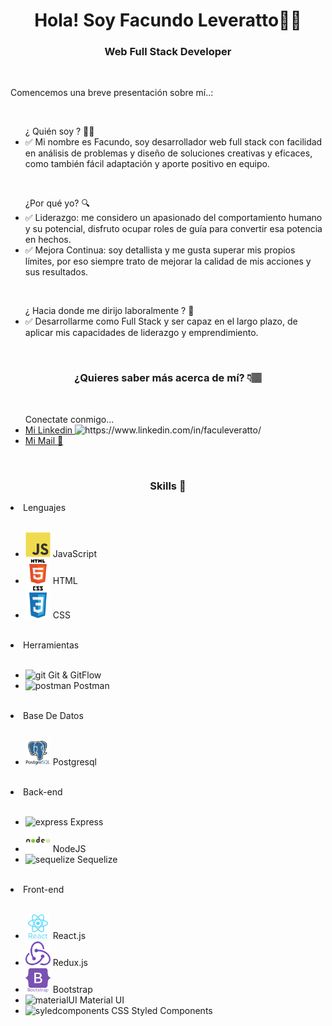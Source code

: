 <h1 align="center">Hola! Soy Facundo Leveratto👋🏽</h1>
<h3 align="center";
  color: rgb(251, 255, 0);">Web Full Stack Developer</h3>
<br>
<p>Comencemos una breve presentación sobre mí..:</p>
<br>
<ul >¿ Quién soy ? 🕵️‍♀️
  <li >✅ Mi nombre es Facundo, soy desarrollador web full stack con facilidad en análisis de problemas y diseño de soluciones creativas y eficaces, como también fácil adaptación y aporte positivo en equipo.</li>
</ul> 
<br>
<ul >¿Por qué yo? 🔍
  <li >✅ Liderazgo: me considero un apasionado del comportamiento humano y su potencial, disfruto ocupar roles de guía para convertir esa potencia en hechos. </li>
  <li >✅ Mejora Continua: soy detallista y me gusta superar mis propios límites, por eso siempre trato de mejorar la calidad de mis acciones y sus resultados.
</li>
</ul>
<br>
<ul >¿ Hacia donde me dirijo laboralmente ? 🧭
  <li > ✅ Desarrollarme como Full Stack y ser capaz en el largo plazo, de aplicar mis capacidades de liderazgo y emprendimiento.</li>
</ul>
<br>
<h3 align="center">¿Quieres saber más acerca de mí? 👇🏽</h3>
<br>
<ul> Conectate conmigo... <in class=""></in>
  <li ><a href="https://www.linkedin.com/in/faculeveratto/" target="blank">Mi Linkedin </a><img height=15 width=20 src="https://raw.githubusercontent.com/rahuldkjain/github-profile-readme-generator/master/src/images/icons/Social/linked-in-alt.svg" alt="https://www.linkedin.com/in/faculeveratto/"/></li>
  <li ><a href="mailto:faculeve12@gmail.com">Mi Mail 📩</a></li>
</ul>
<br>
<h3 align="center">Skills 🚀</h3>
  <li >Lenguajes</li>
    <br>
    <p>
      <ul>
        <li><img src="https://raw.githubusercontent.com/devicons/devicon/master/icons/javascript/javascript-original.svg" alt="javascript" width="40" height="40"/> JavaScript</li>
        <li><img src="https://raw.githubusercontent.com/devicons/devicon/master/icons/html5/html5-original-wordmark.svg" alt="html5" width="40" height="40"/> HTML </li>
        <li><img src="https://raw.githubusercontent.com/devicons/devicon/master/icons/css3/css3-original-wordmark.svg" alt="css3" width="40" height="52"/> CSS </li>
      </ul>
    </p>
    <br>
  <li >Herramientas</li>
    <br>
    <p>
    <ul>
      <li><img src="https://www.vectorlogo.zone/logos/git-scm/git-scm-icon.svg" alt="git" width="40" height="40"/> Git & GitFlow</li>
      <li><img src="https://www.vectorlogo.zone/logos/getpostman/getpostman-icon.svg" alt="postman" width="40" height="40"/> Postman</li>
    </ul>
    </p>
    <br>
  <li >Base De Datos</li>
    <br>
    <p>
      <ul>
      <li><img src="https://raw.githubusercontent.com/devicons/devicon/master/icons/postgresql/postgresql-original-wordmark.svg" alt="postgresql" width="40" height="40"/> Postgresql </li>
    </ul>
    </p>
    <br>
  <li >Back-end</li>
    <br>
    <p>
    <ul>
      <li><img src="https://e7.pngegg.com/pngimages/846/87/png-clipart-mean-solution-stack-express-js-node-js-javascript-github-text-trademark.png" alt="express" width="45" height="30"/> Express</li>
      <li><img src="https://raw.githubusercontent.com/devicons/devicon/master/icons/nodejs/nodejs-original-wordmark.svg" alt="nodejs" width="40" height="40"/> NodeJS</li>
      <li><img src="https://cdn.freebiesupply.com/logos/large/2x/sequelize-logo-png-transparent.png" alt="sequelize" width="40" height="40"/> Sequelize</li>
      </ul>
    </p>
    <br>
  <li >Front-end</li>
    <br>
      <p>
      <ul>
        <li><img src="https://raw.githubusercontent.com/devicons/devicon/master/icons/react/react-original-wordmark.svg" alt="react" width="40" height="40"/> React.js</li>
        <li><img src="https://raw.githubusercontent.com/devicons/devicon/master/icons/redux/redux-original.svg" alt="redux" width="40" height="40"/> Redux.js</li>
        <li><img src="https://raw.githubusercontent.com/devicons/devicon/master/icons/bootstrap/bootstrap-plain-wordmark.svg" alt="bootstrap" width="40" height="40"/> Bootstrap</li>
        <li><img src="https://img.icons8.com/color/480/material-ui.png" alt="materialUI" width="40" height="40"/> Material UI</li>
        <li><img src="https://miro.medium.com/max/318/1*7jRD5QhgARucFKvRHFxpOg.png" alt="syledcomponents" width="40" height="30"/> CSS Styled Components</li>
      </ul>
      </p>
    <br>
</ul>
              
